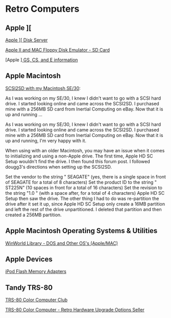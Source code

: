 # Retro Computers

## Apple ][

[Apple \]\[ Disk Server](http://asciiexpress.net/diskserver/readme.html)

[Apple II and MAC Floppy Disk Emulator - SD Card](http://www.bigmessowires.com/floppy-emu/)

[Apple ][ GS, CS, and E information](http://oldcomputers.net/)


## Apple Macintosh

[SCSI2SD with my Macintosh SE/30](http://ryancollins.org/2016/02/07/scsi2sd-with-my-macintosh-se-30/):

As I was working on my SE/30, I knew I didn't want to go with a SCSI hard drive. I started looking online and came across the SCSI2SD. I purchased mine with a 256MB SD card from Inertial Computing on eBay. Now that it is up and running ...

As I was working on my SE/30, I knew I didn't want to go with a SCSI hard drive. I started looking online and came across the SCSI2SD. I purchased mine with a 256MB SD card from Inertial Computing on eBay. Now that it is up and running, I'm very happy with it.

When using with an older Macintosh, you may have an issue when it comes to initializing and using a non-Apple drive. The first time, Apple HD SC Setup wouldn't find the drive. I then found this forum post. I followed dougg3's directions when setting up the SCSI2SD.

Set the vendor to the string " SEAGATE" (yes, there is a single space in front of SEAGATE for a total of 8 characters)
Set the product ID to the string " ST225N" (10 spaces in front for a total of 16 characters)
Set the revision to the string "1.0 " (with a space after, for a total of 4 characters)
Apple HD SC Setup then saw the drive. The other thing I had to do was re-partition the drive after it set it up, since Apple HD SC Setup only create a 16MB partition and left the rest of the drive unpartitioned. I deleted that partition and then created a 256MB partition.


## Apple Macintosh Operating Systems & Utilities

[WinWorld Library - DOS and Other OS's (Apple/MAC)](https://winworldpc.com/library)


## Apple Devices

[iPod Flash Memory Adapters](https://www.iflash.xyz/)

## Tandy TRS-80

[TRS-80 Color Computer Club](http://www.glensideccc.com/)

[TRS-80 Color Computer - Retro Hardware Upgrade Options Seller](http://www.cloud9tech.com/)

